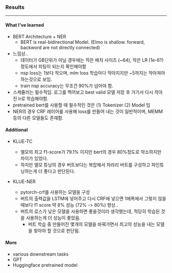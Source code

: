 
### Results
------
#### What I've learned
- BERT Architecture + NER
  - BERT is real-bidirectional Model. (Elmo is shallow. forward, backword are not directly connected)
- 느낌상..
  - 데이터가 GB단위가 아닐 경우에는 작은 배치 사이즈 (~64), 작은 LR (1e-6?)정도에서 피팅이 되는지 확인해야함
  - nsp loss는 1보다 작으며, mlm loss 학습마다 작아지지만 ~5까지는 작아져야 하는것으로 보임. 
  - train nsp accuracy는 무조건 90%가 넘어야 함.
- 스케쥴러는 필수적임. 로그를 찍어보고 best valid 모델 저장 후 거기서 다시 작아진 lr로 학습해야함.
- pretrained bert를 사용할 때 필수적인 것은 (1) Tokenizer (2) Model 임
- NER의 경우 CRF 레이어를 사용해 loss를 만들어 내는 것이 일반적이며, MEMM 등의 다른 모델들도 존재함.

#### Additional
- KLUE-TC
  - 엘모의 최고 f1-score가 79.1% 이지만 bert의 경우 80%정도로 약소하지만 차이가 있었다.
  - 하지만 엘모 튜닝의 경우 버트보다는 복잡해서 차라리 버트를 구성하고 파인튜닝하는게 더 좋다고 판단된다.

- KLUE-NER
  - pytorch-crf를 사용하는 모델을 구성
  - 버트의 출력값을 LSTM에 넣어주고 다시 CRF에 넣으면 1에폭에서 그렇지 않을때보다 f1 score 약 8% 성능 (72% -> 80%) 향상..
  - 버트의 로스가 낮은 모델을 사용하면 좋을것이라 생각했는데, 적당히 학습된 것을 사용하는게 더 성능이 좋았음. 
    - 버트 학습 중 만들어진 몇개의 모델을 바꿔가면서 최고의 성능을 내는 모델을 찾아야 할 것으로 판단됨.

#### More
- various downstream tasks
- GPT
- Huggingface pretrained model